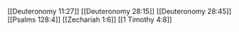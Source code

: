 [[Deuteronomy 11:27]]
[[Deuteronomy 28:15]]
[[Deuteronomy 28:45]]
[[Psalms 128:4]]
[[Zechariah 1:6]]
[[1 Timothy 4:8]]
